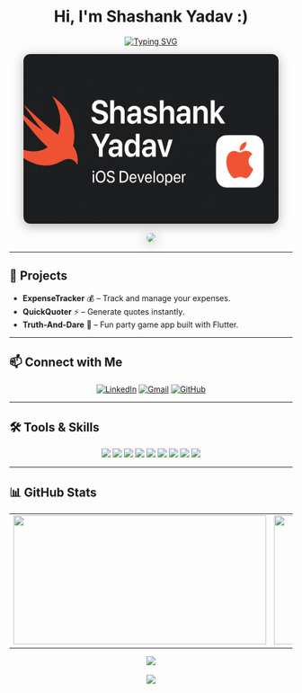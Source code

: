 <h1 align="center">Hi, I'm Shashank Yadav :)</h1>

<!-- Typing Animation Banner -->
<p align="center">
<a href="https://git.io/typing-svg">
  <img src="https://readme-typing-svg.demolab.com?font=Fira+Code&size=28&pause=1000&color=38FDD8&left=true&width=900&height=60&lines=iOS+Developer;Problem+Solver;Open+Source+Enthusiast" alt="Typing SVG" />
</a>
</p>

<!-- Banner Image -->
<p align="center">
  <img src="https://raw.githubusercontent.com/ShashankYadav28/ShashankYadav28/main/banner.png" 
       alt="Shashank Yadav Banner" 
       width="800" 
       style="max-width: 90%; border-radius:12px; box-shadow: 0 4px 20px rgba(0,0,0,0.3);">
</p>

<!-- GIF -->
<p align="center">
<img src="https://i.pinimg.com/originals/26/2b/30/262b30790f6f4d773dc3a38e7b1c98d2.gif" 
     width="450" 
     style="border-radius:12px; box-shadow: 0 4px 20px rgba(0,0,0,0.3);">
</p>

---

## 🚀 Projects
- **ExpenseTracker** 💰 – Track and manage your expenses.  
- **QuickQuoter** ⚡ – Generate quotes instantly.  
- **Truth-And-Dare** 🎲 – Fun party game app built with Flutter.  

---

## 📫 Connect with Me
<p align="center">
<a href="https://www.linkedin.com/in/shashank-yadav" target="_blank"><img align="center" src="https://img.shields.io/badge/LinkedIn-38FDD8?style=for-the-badge&logo=linkedin&logoColor=black" alt="LinkedIn"/></a>
<a href="mailto:your-email@example.com" target="_blank"><img align="center" src="https://img.shields.io/badge/Gmail-38FDD8?style=for-the-badge&logo=gmail&logoColor=black" alt="Gmail"/></a>
<a href="https://github.com/ShashankYadav28" target="_blank"><img align="center" src="https://img.shields.io/badge/GitHub-38FDD8?style=for-the-badge&logo=github&logoColor=black" alt="GitHub"/></a>
</p>

---

## 🛠 Tools & Skills
<p align="center">
<img src="https://img.shields.io/badge/Swift-FA7343?style=flat-square&logo=swift&logoColor=white"/>
<img src="https://img.shields.io/badge/SwiftUI-0052CC?style=flat-square&logo=swift&logoColor=white"/>
<img src="https://img.shields.io/badge/C++-00599C?style=flat-square&logo=cplusplus&logoColor=white"/>
<img src="https://img.shields.io/badge/Python-3776AB?style=flat-square&logo=python&logoColor=white"/>
<img src="https://img.shields.io/badge/Flutter-02569B?style=flat-square&logo=flutter&logoColor=white"/>
<img src="https://img.shields.io/badge/Dart-0175C2?style=flat-square&logo=dart&logoColor=white"/>
<img src="https://img.shields.io/badge/VS_Code-007ACC?style=flat-square&logo=visual-studio-code&logoColor=white"/>
<img src="https://img.shields.io/badge/Git-FF652F?style=flat-square&logo=git&logoColor=white"/>
<img src="https://img.shields.io/badge/GitHub-181717?style=flat-square&logo=github&logoColor=white"/>
</p>

---

## 📊 GitHub Stats
<p align="center">
  <table>
    <tr>
      <td>
        <img src="https://github-readme-stats.vercel.app/api?username=ShashankYadav28&show_icons=true&theme=radical&count_private=true&bg_color=0D1117&title_color=38FDD8&icon_color=79FF97&text_color=FFFFFF&hide_border=true" width="450" height="230"/>
      </td>
      <td>
        <img src="https://streak-stats.demolab.com?user=ShashankYadav28&theme=radical&background=0D1117&ring=38FDD8&fire=38FDD8&currStreakNum=FFFFFF&sideNums=FFFFFF&currStreakLabel=FFFFFF&hide_border=true" width="450" height="230"/>
      </td>
    </tr>
  </table>
</p>

<p align="center">
  <img src="https://github-profile-trophy.vercel.app/?username=ShashankYadav28&theme=radical&no-frame=true&row=1&column=6" />
</p>

<p align="center">
  <img src="https://github.com/ShashankYadav28/ShashankYadav28/blob/output/github-contribution-grid-snake.svg" />
</p>
